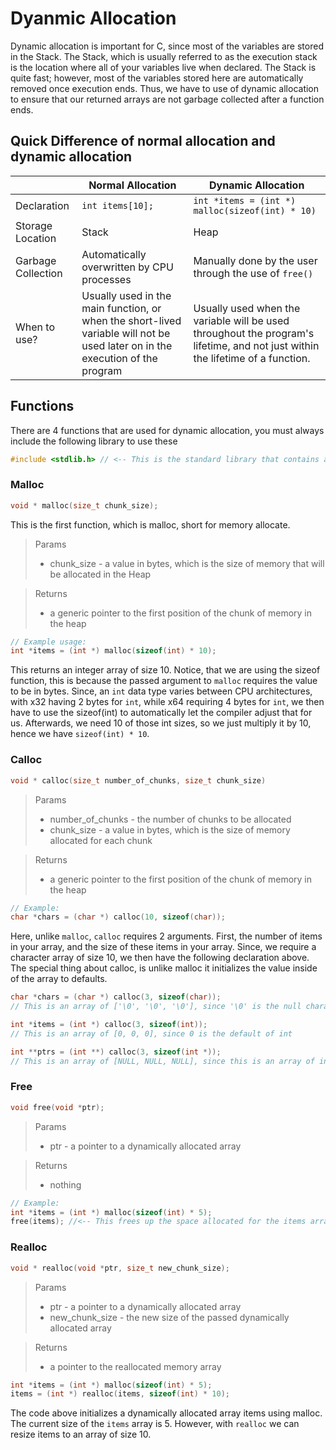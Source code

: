 # Dyanmic Allocation

Dynamic allocation is important for C, since most of the variables are stored in the Stack. The Stack, which is usually referred to as the execution stack is the location where all of your variables live when declared. The Stack is quite fast; however, most of the variables stored here are automatically removed once execution ends. Thus, we have to use of dynamic allocation to ensure that our returned arrays are not garbage collected after a function ends.

## Quick Difference of normal allocation and dynamic allocation
| | Normal Allocation | Dynamic Allocation |
| --- | --- | --- |
| Declaration | `int items[10];` | `int *items = (int *) malloc(sizeof(int) * 10)` |
| Storage Location | Stack | Heap |
| Garbage Collection | Automatically overwritten by CPU processes | Manually done by the user through the use of `free()` |
| When to use? | Usually used in the main function, or when the short-lived variable will not be used later on in the execution of the program | Usually used when the variable will be used throughout the program's lifetime, and not just within the lifetime of a function. |

## Functions
There are 4 functions that are used for dynamic allocation, you must always include the following library to use these
```c
#include <stdlib.h> // <-- This is the standard library that contains all the functions that we require for memory manipulation
```
### Malloc
```c
void * malloc(size_t chunk_size);
```
This is the first function, which is malloc, short for memory allocate.
> Params
> - chunk_size - a value in bytes, which is the size of memory that will be allocated in the Heap

> Returns
> - a generic pointer to the first position of the chunk of memory in the heap

```c
// Example usage:
int *items = (int *) malloc(sizeof(int) * 10);
```
This returns an integer array of size 10. Notice, that we are using the sizeof function, this is because the passed argument to `malloc` requires the value to be in bytes. Since, an `int` data type varies between CPU architectures, with x32 having 2 bytes for `int`, while x64 requiring 4 bytes for `int`, we then have to use the sizeof(int) to automatically let the compiler adjust that for us. Afterwards, we need 10 of those int sizes, so we just multiply it by 10, hence we have `sizeof(int) * 10`.

### Calloc
```c
void * calloc(size_t number_of_chunks, size_t chunk_size)
```
> Params
> - number_of_chunks - the number of chunks to be allocated
> - chunk_size - a value in bytes, which is the size of memory allocated for each chunk

> Returns
> - a generic pointer to the first position of the chunk of memory in the heap

```c
// Example:
char *chars = (char *) calloc(10, sizeof(char)); 
```
Here, unlike `malloc`, `calloc` requires 2 arguments. First, the number of items in your array, and the size of these items in your array. Since, we require a character array of size 10, we then have the following declaration above. The special thing about calloc, is unlike malloc it initializes the value inside of the array to defaults.
```c
char *chars = (char *) calloc(3, sizeof(char)); 
// This is an array of ['\0', '\0', '\0'], since '\0' is the null character which is the default of char

int *items = (int *) calloc(3, sizeof(int)); 
// This is an array of [0, 0, 0], since 0 is the default of int

int **ptrs = (int **) calloc(3, sizeof(int *));
// This is an array of [NULL, NULL, NULL], since this is an array of integer pointers, and the default of any pointer is NULL
```

### Free
```c
void free(void *ptr);
```
> Params
> - ptr - a pointer to a dynamically allocated array

> Returns
> - nothing

```c
// Example:
int *items = (int *) malloc(sizeof(int) * 5);
free(items); //<-- This frees up the space allocated for the items array.
```

### Realloc
```c
void * realloc(void *ptr, size_t new_chunk_size); 
```
> Params
> - ptr - a pointer to a dynamically allocated array
> - new_chunk_size - the new size of the passed dynamically allocated array

> Returns
> - a pointer to the reallocated memory array

```c
int *items = (int *) malloc(sizeof(int) * 5);
items = (int *) realloc(items, sizeof(int) * 10);
```
The code above initializes a dynamically allocated array items using malloc. The current size of the `items` array is 5. However, with `realloc` we can resize items to an array of size 10.
